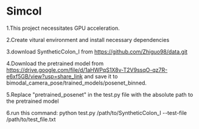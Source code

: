 # Simcol

1.This project necessitates GPU acceleration.

2.Create vitural environment and install necessary dependencies

3.download SyntheticColon_I from https://github.com/Zhiguo98/data.git

4.Download the pretrained model from https://drive.google.com/file/d/1aHWPqS1X8v-T2V9ssqO-qz7R-e6xf5GB/view?usp=share_link and save it to bimodal_camera_pose/trained_models/posenet_binned.

5.Replace "pretrained_posenet" in the test.py file with the absolute path to the pretrained model

6.run this command: python test.py /path/to/SyntheticColon_I --test-file /path/to/test_file.txt
